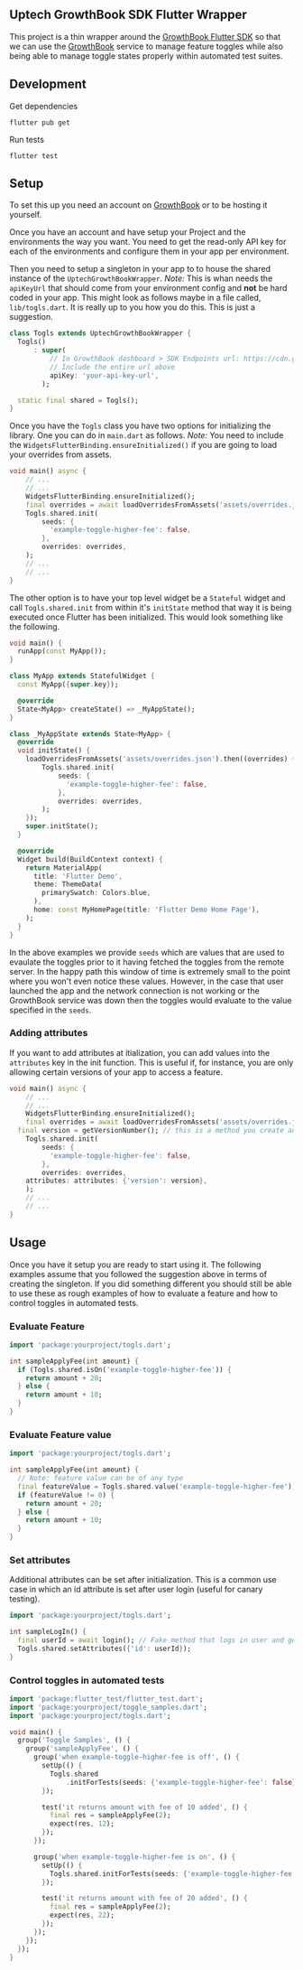 ## Uptech GrowthBook SDK Flutter Wrapper

This project is a thin wrapper around the [GrowthBook Flutter SDK][] so that we
can use the [GrowthBook][] service to manage feature toggles while also being
able to manage toggle states properly within automated test suites.

## Development

Get dependencies

```
flutter pub get
```

Run tests

```
flutter test
```

## Setup

To set this up you need an account on [GrowthBook][] or to be hosting it
yourself.

Once you have an account and have setup your Project and the environments the
way you want. You need to get the read-only API key for each of the
environments and configure them in your app per environment.

Then you need to setup a singleton in your app to to house the shared instance
of the `UptechGrowthBookWrapper`. *Note:* This is whan needs the `apiKeyUrl` that
should come from your environment config and **not** be hard coded in your app.
This might look as follows maybe in a file called, `lib/togls.dart`. It is
really up to you how you do this. This is just a suggestion.

```dart
class Togls extends UptechGrowthBookWrapper {
  Togls()
      : super(
          // In GrowthBook dashboard > SDK Endpoints url: https://cdn.growthbook.io/api/features/dev_Y1WwxOm9sDnIsO1DLvwJk76z3ribr3VoiTsaOs?project=prj_29g61lbb6s8290
          // Include the entire url above
          apiKey: 'your-api-key-url', 
        );

  static final shared = Togls();
}
```

Once you have the `Togls` class you have two options for initializing the
library. One you can do in `main.dart` as follows. *Note:* You need to include
the `WidgetsFlutterBinding.ensureInitialized()` if you are going to load your
overrides from assets.

```dart
void main() async {
	// ...
	// ...
	WidgetsFlutterBinding.ensureInitialized();
	final overrides = await loadOverridesFromAssets('assets/overrides.json');
	Togls.shared.init(
		seeds: {
		  'example-toggle-higher-fee': false,
		},
		overrides: overrides,
	);
	// ...
	// ...
}
```

The other option is to have your top level widget be a `Stateful` widget and
call `Togls.shared.init` from within it's `initState` method that way it is
being executed once Flutter has been initialized. This would look something
like the following.

```dart
void main() {
  runApp(const MyApp());
}

class MyApp extends StatefulWidget {
  const MyApp({super.key});

  @override
  State<MyApp> createState() => _MyAppState();
}

class _MyAppState extends State<MyApp> {
  @override
  void initState() {
	loadOverridesFromAssets('assets/overrides.json').then((overrides) {
		Togls.shared.init(
			seeds: {
			  'example-toggle-higher-fee': false,
			},
			overrides: overrides,
		);
	});
    super.initState();
  }

  @override
  Widget build(BuildContext context) {
    return MaterialApp(
      title: 'Flutter Demo',
      theme: ThemeData(
        primarySwatch: Colors.blue,
      ),
      home: const MyHomePage(title: 'Flutter Demo Home Page'),
    );
  }
}
```

In the above examples we provide `seeds` which are values that are used to
evaulate the toggles prior to it having fetched the toggles from the remote
server. In the happy path this window of time is extremely small to the point
where you won't even notice these values. However, in the case that user
launched the app and the network connection is not working or the GrowthBook
service was down then the toggles would evaluate to the value specified in the
`seeds`.

### Adding attributes

If you want to add attributes at itialization, you can add values into the `attributes` key in the init function. This is useful if, for instance, you are only allowing certain versions of your app to access a feature.
```dart
void main() async {
	// ...
	// ...
	WidgetsFlutterBinding.ensureInitialized();
	final overrides = await loadOverridesFromAssets('assets/overrides.json');
  final version = getVersionNumber(); // this is a method you create and provide the logic for
	Togls.shared.init(
		seeds: {
		  'example-toggle-higher-fee': false,
		},
		overrides: overrides,
    attributes: attributes: {'version': version},
	);
	// ...
	// ...
}
```

## Usage

Once you have it setup you are ready to start using it. The following examples
assume that you followed the suggestion above in terms of creating the
singleton. If you did something different you should still be able to use these
as rough examples of how to evaluate a feature and how to control toggles in
automated tests.


### Evaluate Feature

```dart
import 'package:yourproject/togls.dart';

int sampleApplyFee(int amount) {
  if (Togls.shared.isOn('example-toggle-higher-fee')) {
    return amount + 20;
  } else {
    return amount + 10;
  }
}
```

### Evaluate Feature value

```dart
import 'package:yourproject/togls.dart';

int sampleApplyFee(int amount) {
  // Note: feature value can be of any type
  final featureValue = Togls.shared.value('example-toggle-higher-fee');
  if (featureValue != 0) {
    return amount + 20;
  } else {
    return amount + 10;
  }
}
```

### Set attributes
Additional attributes can be set after initialization. This is a common use case in which an id attribute is set after user login (useful for canary testing). 
```dart
import 'package:yourproject/togls.dart';

int sampleLogIn() {
  final userId = await login(); // Fake method that logs in user and gets user id
  Togls.shared.setAttributes({'id': userId});
}
```

### Control toggles in automated tests

```dart
import 'package:flutter_test/flutter_test.dart';
import 'package:yourproject/toggle_samples.dart';
import 'package:yourproject/togls.dart';

void main() {
  group('Toggle Samples', () {
    group('sampleApplyFee', () {
      group('when example-toggle-higher-fee is off', () {
        setUp(() {
          Togls.shared
              .initForTests(seeds: {'example-toggle-higher-fee': false});
        });

        test('it returns amount with fee of 10 added', () {
          final res = sampleApplyFee(2);
          expect(res, 12);
        });
      });

      group('when example-toggle-higher-fee is on', () {
        setUp(() {
          Togls.shared.initForTests(seeds: {'example-toggle-higher-fee': true});
        });

        test('it returns amount with fee of 20 added', () {
          final res = sampleApplyFee(2);
          expect(res, 22);
        });
      });
    });
  });
}
```

[GrowthBook Flutter SDK]: https://github.com/alippo-com/GrowthBook-SDK-Flutter
[GrowthBook]: https://www.growthbook.io
